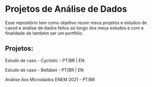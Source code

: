 # Projetos de Análise de Dados

Esse repositório tem como objetivo reunir meus projetos e estudos de casod e análise de dados feitos ao longo dos meus estudos e com a finalidade de também ser um portfólio.

## Projetos:

Estudo de caso - Cyclistic - PT/BR | EN

Estudo de caso - Bellabet - PT/BR | EN

Análise dos Microdados ENEM 2021 - PT/BR


